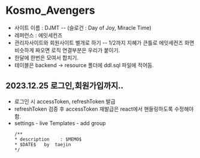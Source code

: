 # Kosmo_Avengers

- 사이트 이름 : DJMT -- (슬로건 : Day of Joy, Miracle Time)
- 레퍼런스 : 에잇세컨즈
- 관리자사이트와 회원사이트 별개로 하기 -- 1/2까지 지혜가 큰틀로 에잇세컨즈 화면 비슷하게 짜오면 로직 연결부분은 우리가 붙이기.
- 한달에 한번은 모여서 합치기.
- 테이블은 backend -> resource 폴더에 ddl.sql 파일에 적어둠.

## 2023.12.25 로그인,회원가입까지..

- 로그인 시 accessToken, refreshToken 발급
- refreshToken 검증 후 accessToken 재발급은 react에서 핸들링하도록 수정해야 함.
- settings - live Templates - add group
  ```
  /**
  * description    : $MEMO$
  * $DATE$   by  taejin
  */
  ```
